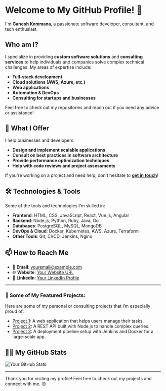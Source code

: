# Welcome to My GitHub Profile! 👋

I'm **Ganesh Kommana**, a passionate software developer, consultant, and tech enthusiast.

## Who am I?

I specialize in providing **custom software solutions** and **consulting services** to help individuals and companies solve complex technical challenges. My areas of expertise include:

- **Full-stack development**
- **Cloud solutions (AWS, Azure, etc.)**
- **Web applications**
- **Automation & DevOps**
- **Consulting for startups and businesses**

Feel free to check out my repositories and reach out if you need any advice or assistance!

## 💼 What I Offer

I help businesses and developers:

- **Design and implement scalable applications**
- **Consult on best practices in software architecture**
- **Provide performance optimization techniques**
- **Help with code reviews and project assessments**

If you're working on a project and need help, don’t hesitate to **[get in touch](mailto:youremail@example.com)**!

## 🛠️ Technologies & Tools

Some of the tools and technologies I'm skilled in:

- **Frontend**: HTML, CSS, JavaScript, React, Vue.js, Angular
- **Backend**: Node.js, Python, Ruby, Java, Go
- **Databases**: PostgreSQL, MySQL, MongoDB
- **DevOps & Cloud**: Docker, Kubernetes, AWS, Azure, Terraform
- **Other Tools**: Git, CI/CD, Jenkins, Nginx

## 📫 How to Reach Me

- 📧 **Email**: youremail@example.com
- 🌐 **Website**: [Your Website URL](https://yourwebsite.com)
- 🔗 **LinkedIn**: [Your LinkedIn Profile](https://www.linkedin.com/in/yourprofile)

---

### 🌟 Some of My Featured Projects:

Here are some of my personal or consulting projects that I’m especially proud of:

- [Project 1](https://github.com/yourusername/project1): A web application that helps users manage their tasks.
- [Project 2](https://github.com/yourusername/project2): A REST API built with Node.js to handle complex queries.
- [Project 3](https://github.com/yourusername/project3): A deployment pipeline setup with Jenkins and Docker for a large-scale app.

## 🧑‍💻 My GitHub Stats

![Your GitHub Stats](https://github-readme-stats.vercel.app/api?username=yourusername&show_icons=true&hide_title=true&count_private=true&hide=prs)

---

Thank you for visiting my profile! Feel free to check out my projects and connect with me. 😊

